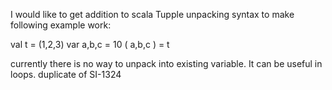 I would like to get addition to scala Tupple unpacking syntax to make following example work:

val t = (1,2,3)
var a,b,c = 10
( a,b,c ) = t

currently there is no way to unpack into existing variable. It can be useful in loops.
duplicate of SI-1324
